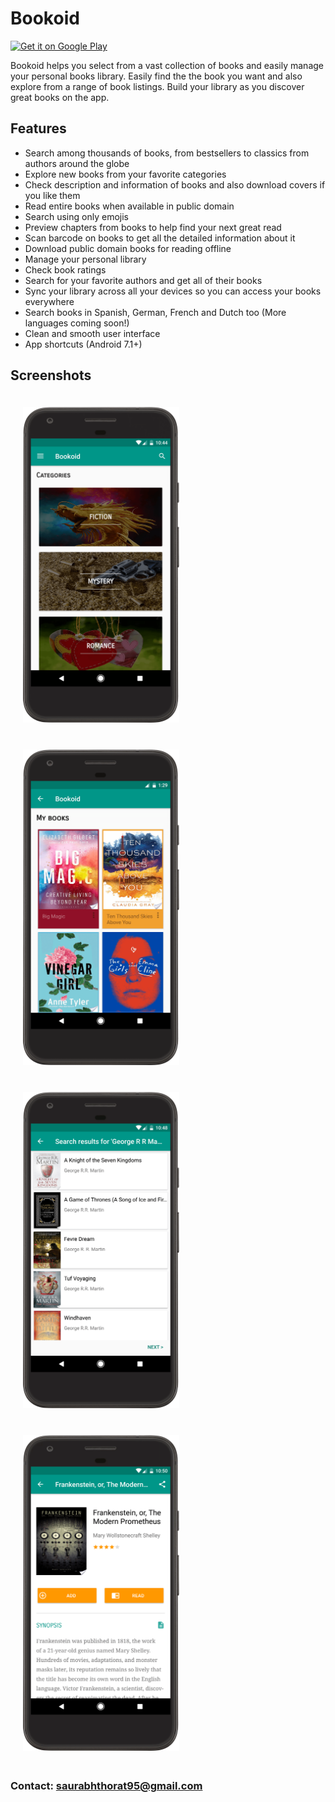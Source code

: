 # Bookoid

<a href='https://play.google.com/store/apps/details?id=com.saurabh.bookoid&pcampaignid=MKT-Other-global-all-co-prtnr-py-PartBadge-Mar2515-1'><img alt='Get it on Google Play' height="80" src='https://play.google.com/intl/en_us/badges/images/generic/en_badge_web_generic.png'/></a>

Bookoid helps you select from a vast collection of books and easily manage your personal books library. Easily find the the book you want and also explore from a range of book listings. Build your library as you discover great books on the app.

## Features

* Search among thousands of books, from bestsellers to classics from authors around the globe
* Explore new books from your favorite categories
* Check description and information of books and also download covers if you like them
* Read entire books when available in public domain
* Search using only emojis
* Preview chapters from books to help find your next great read
* Scan barcode on books to get all the detailed information about it
* Download public domain books for reading offline
* Manage your personal library
* Check book ratings
* Search for your favorite authors and get all of their books
* Sync your library across all your devices so you can access your books everywhere
* Search books in Spanish, German, French and Dutch too (More languages coming soon!)
* Clean and smooth user interface
* App shortcuts (Android 7.1+)

## Screenshots

<img src="screenshots/categories_framed.png" width="250" style="margin: 20px" />
<img src="screenshots/library_framed.png" width="250" style="margin: 20px" />
<img src="screenshots/search_framed.png" width="250" style="margin: 20px" />
<img src="screenshots/details_framed.png" width="250" style="margin: 20px" />


### Contact: [saurabhthorat95@gmail.com](mailto:saurabhthorat95@gmail.com)
